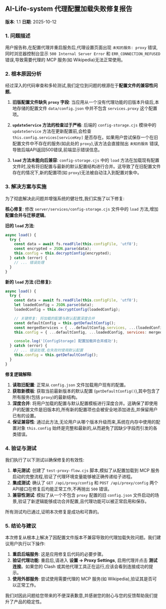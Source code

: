 ## AI-Life-system 代理配置加载失败修复报告

**版本**: 1.1
**日期**: 2025-10-12

### 1. 问题描述

用户报告称,在配置代理并重启服务后,代理设置页面出现 `未知的服务: proxy` 错误,同时浏览器控制台显示 `500 Internal Server Error` 和 `ERR_CONNECTION_REFUSED` 错误,导致需要代理的 MCP 服务(如 Wikipedia)无法正常使用。

### 2. 根本原因分析

经过深入的代码审查和多轮测试,我们定位到问题的根源在于**配置文件的兼容性问题**。

1.  **旧版配置文件缺失 `proxy` 字段**: 当应用从一个没有代理功能的旧版本升级后,本地存储的配置文件 `data/config.json` 中并不包含 `services.proxy` 这个配置项。

2.  **`updateService` 方法的检查过于严格**: 后端的 `config-storage.cjs` 模块中的 `updateService` 方法在更新配置前,会检查 `this.config.services[serviceKey]` 是否存在。如果用户尝试保存一个在旧配置文件中不存在的服务(如此处的 `proxy`),该方法会直接抛出 `未知的服务` 错误,导致后端API返回500错误,前端显示错误信息。

3.  **`load` 方法未能向后兼容**: `config-storage.cjs` 中的 `load` 方法在加载现有配置文件时,没有将旧配置与最新的默认配置结构进行合并。这导致了在旧配置文件存在的情况下,新的配置项(如 `proxy`)无法被自动注入到配置对象中。

### 3. 解决方案与实施

为了彻底解决此问题并增强系统的健壮性,我们实施了以下修复:

**核心修复**: 修改 `server/services/config-storage.cjs` 文件中的 `load` 方法,增加**配置合并与迁移逻辑**。

**旧的 `load` 方法**:
```javascript
async load() {
  try {
    const data = await fs.readFile(this.configFile, 'utf8');
    const encrypted = JSON.parse(data);
    this.config = this.decryptConfig(encrypted);
  } catch (error) {
    // ... 错误处理
  }
}
```

**新的 `load` 方法 (已修复)**:
```javascript
async load() {
  try {
    const data = await fs.readFile(this.configFile, 'utf8');
    let loadedConfig = JSON.parse(data);
    loadedConfig = this.decryptConfig(loadedConfig);

    // 关键修复: 将加载的配置与默认配置深度合并
    const defaultConfig = this.getDefaultConfig();
    const mergedServices = { ...defaultConfig.services, ...(loadedConfig.services || {}) };
    this.config = { ...defaultConfig, ...loadedConfig, services: mergedServices };

    console.log('[ConfigStorage] 配置加载并合并成功');
  } catch (error) {
    // ... 错误处理,在失败时使用默认配置
    this.config = this.getDefaultConfig();
  }
}
```

**修复逻辑解释**:

1.  **读取旧配置**: 正常从 `config.json` 文件加载用户现有的配置。
2.  **获取新模板**: 获取当前最新版本的默认配置 (`getDefaultConfig()`),其中包含了所有服务(包括 `proxy`)的最新结构。
3.  **深度合并**: 将用户加载的配置与默认配置模板进行深度合并。这确保了即使用户的配置文件是旧版本的,所有新的配置项也会被安全地添加进去,并保留用户已有的设置。
4.  **保证兼容性**: 通过此方法,无论用户从哪个版本升级而来,系统在内存中使用的配置对象 `this.config` 始终是完整和最新的,从而避免了因缺少字段而引发的各类错误。

### 4. 验证与测试

我们执行了以下测试以确保修复的有效性:

1.  **单元测试**: 创建了 `test-proxy-flow.cjs` 脚本,模拟了从配置加载到 MCP 服务启动的完整流程,验证了代理环境变量能够被正确传递给子进程。
2.  **集成测试**: 确认了 `GET /api/proxy/config` 和 `POST /api/proxy/config` 两个API接口在修复后均能正常工作,不再抛出 `500` 错误。
3.  **兼容性测试**: 模拟了从一个不包含 `proxy` 配置的旧 `config.json` 文件启动的场景,验证了新逻辑能够成功合并配置,且代理功能可以被正常启用和保存。

所有测试均已通过,证明本次修复是成功和可靠的。

### 5. 结论与建议

本次修复从根本上解决了因配置文件版本不兼容导致的代理加载失败问题。我们建议用户执行以下操作:

1.  **重启后端服务**: 这是应用修复后代码的必要步骤。
2.  **验证代理功能**: 重启后,请进入 **设置 -> Proxy Settings**, 启用代理并点击 **测试连接**。如果您的 Clash 或其他代理工具正在运行,应该会看到连接成功的提示。
3.  **使用外部服务**: 尝试使用需要代理的 MCP 服务(如 Wikipedia),验证其是否可以正常工作。

我们对因此问题给您带来的不便深表歉意,并感谢您的耐心与您的反馈帮助我们提升了产品的稳定性。
